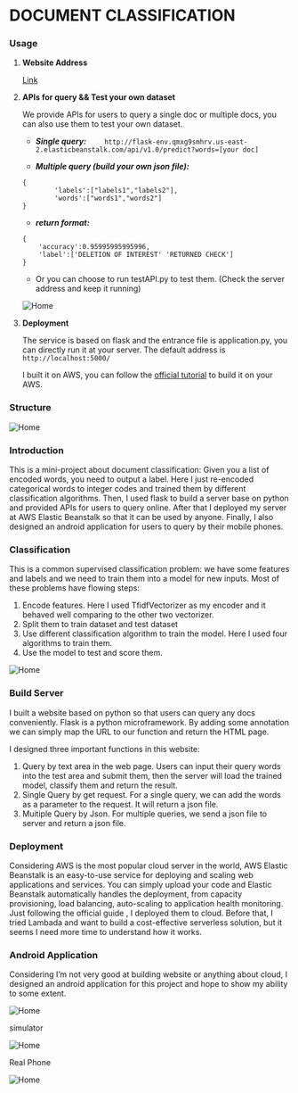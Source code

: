 # DOCUMENT CLASSIFICATION

### Usage

1. **Website Address**
 
    [Link](http://flask-env.8x6jvjnvrc.us-east-2.elasticbeanstalk.com/)
2. **APIs for query && Test your own dataset**
    
    We provide APIs for users to query a single doc or multiple docs, you can also use them to test your own dataset.
    
   - _**Single query:**_
`    http://flask-env.qmxg9smhrv.us-east-2.elasticbeanstalk.com/api/v1.0/predict?words=[your doc]`
    
   - **_Multiple query (build your own json file):_**
    
    ~~~~ 
    {
            'labels':["labels1","labels2"],
            'words':["words1","words2"]
    } 
    ~~~~
    
   - **_return format:_**
   
    ~~~~
    {
        'accuracy':0.95995995995996,
        'label':['DELETION OF INTEREST' 'RETURNED CHECK']
    }
    ~~~~

   - Or you can choose to run testAPI.py to test them. (Check the server address and keep it running)

    ![Home](https://github.com/zzzyyyxxxmmm/doc_clf/tree/master/img/testAPI.png)
3. **Deployment**

    The service is based on flask and the entrance file is application.py, you can directly run it at your server. The default address is `http://localhost:5000/`
    
    I built it on AWS, you can follow the [official tutorial](https://docs.aws.amazon.com/elasticbeanstalk/latest/dg/create-deploy-python-flask.html) to build it on your AWS.
   
    
### Structure

![Home](https://github.com/zzzyyyxxxmmm/doc_clf/tree/master/img/structure.png)

### Introduction
This is a mini-project about document classification: Given you a list of encoded words, you need to output a label. Here I just re-encoded categorical words to integer codes and trained them by different classification algorithms. Then, I used flask to build a server base on python and provided APIs for users to query online. After that I deployed my server at AWS Elastic Beanstalk so that it can be used by anyone. Finally, I also designed an android application for users to query by their mobile phones.

### Classification
This is a common supervised classification problem: we have some features and labels and we need to train them into a model for new inputs. Most of these problems have flowing steps:
1.	Encode features. Here I used TfidfVectorizer as my encoder and it behaved well comparing to the other two vectorizer.
2.	Split them to train dataset and test dataset
3.	Use different classification algorithm to train the model. Here I used four algorithms to train them.
4.	Use the model to test and score them.

![Home](https://github.com/zzzyyyxxxmmm/doc_clf/tree/master/img/accuracy.png)

### Build Server
I built a website based on python so that users can query any docs conveniently. Flask is a python microframework. By adding some annotation we can simply map the URL to our function and return the HTML page.

I designed three important functions in this website:
1.	Query by text area in the web page. Users can input their query words into the test area and submit them, then the server will load the trained model, classify them and return the result.
2.	Single Query by get request. For a single query, we can add the words as a parameter to the request. It will return a json file.
3.	Muitiple Query by Json. For multiple queries, we send a json file to server and return a json file.

### Deployment
Considering AWS is the most popular cloud server in the world, AWS Elastic Beanstalk is an easy-to-use service for deploying and scaling web applications and services. You can simply upload your code and Elastic Beanstalk automatically handles the deployment, from capacity provisioning, load balancing, auto-scaling to application health monitoring. Just following the official guide , I deployed them to cloud. Before that, I tried Lambada and want to build a cost-effective serverless solution, but it seems I need more time to understand how it works.

### Android Application
Considering I’m not very good at building website or anything about cloud, I designed an android application for this project and hope to show my ability to some extent. 

![Home](https://github.com/zzzyyyxxxmmm/doc_clf/tree/master/img/mobile_structure.png)

simulator

![Home](https://github.com/zzzyyyxxxmmm/doc_clf/tree/master/img/clf_apk.gif)

Real Phone

![Home](https://github.com/zzzyyyxxxmmm/doc_clf/tree/master/img/clf_apk.gif)





